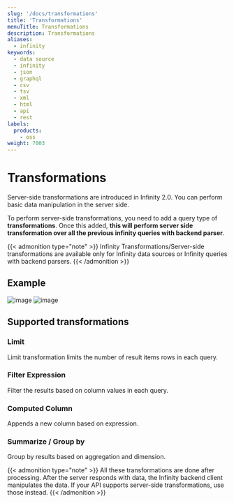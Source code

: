 ```yaml
---
slug: '/docs/transformations'
title: 'Transformations'
menuTitle: Transformations
description: Transformations
aliases:
  - infinity
keywords:
  - data source
  - infinity
  - json
  - graphql
  - csv
  - tsv
  - xml
  - html
  - api
  - rest
labels:
  products:
    - oss
weight: 7003
---
```


# Transformations

Server-side transformations are introduced in Infinity 2.0. You can perform basic data manipulation in the server side.

To perform server-side transformations, you need to add a query type of **transformations**. Once this added, **this will perform server side transformation over all the previous infinity queries with backend parser**.

{{< admonition type="note" >}}
Infinity Transformations/Server-side transformations are available only for Infinity data sources or Infinity queries with backend parsers.
{{< /admonition >}}

## Example

![image](https://github.com/grafana/grafana-infinity-datasource/assets/153843/a3116cff-d5eb-4092-83bb-2ca17ec1f052#center)
![image](https://github.com/grafana/grafana-infinity-datasource/assets/153843/bf8b5787-e8b2-4847-95a7-544aa2f4848e#center)

## Supported transformations

### Limit

Limit transformation limits the number of result items rows in each query.

### Filter Expression

Filter the results based on column values in each query.

### Computed Column

Appends a new column based on expression.

### Summarize / Group by

Group by results based on aggregation and dimension.

{{< admonition type="note" >}}
All these transformations are done after processing.
After the server responds with data, the Infinity backend client manipulates the data.
If your API supports server-side transformations, use those instead.
{{< /admonition >}}
